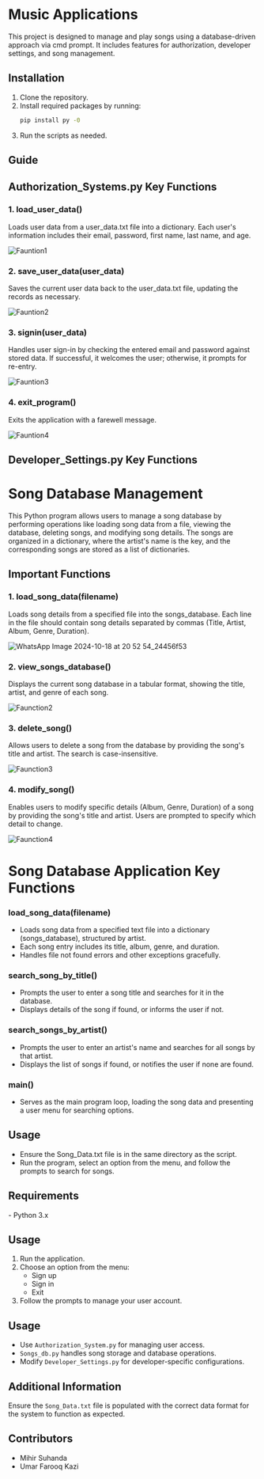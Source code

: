 # Music Applications

This project is designed to manage and play songs using a database-driven approach via cmd prompt. It includes features for authorization, developer settings, and song management.

## Installation

1. Clone the repository.
2. Install required packages by running:
   ```bash
   pip install py -0 
   ```
3. Run the scripts as needed.

## Guide

## Authorization_Systems.py Key Functions

### 1. load_user_data()
Loads user data from a user_data.txt file into a dictionary. Each user's information includes their email, password, first name, last name, and age.

![Fauntion1](https://github.com/user-attachments/assets/44425f56-2c2b-4fee-810a-f9f048b1e5f9)


### 2. save_user_data(user_data)
Saves the current user data back to the user_data.txt file, updating the records as necessary.

![Fauntion2](https://github.com/user-attachments/assets/d6550c09-dc00-42c2-b52d-a59719410b09)


### 3. signin(user_data)
Handles user sign-in by checking the entered email and password against stored data. If successful, it welcomes the user; otherwise, it prompts for re-entry.

![Fauntion3](https://github.com/user-attachments/assets/0b833997-18fa-4a99-8225-41b2f5f90ab1)

### 4. exit_program()
Exits the application with a farewell message.

![Fauntion4](https://github.com/user-attachments/assets/d2de8312-8c3f-40a4-ba80-a80960bca458)

## Developer_Settings.py Key Functions

# Song Database Management

This Python program allows users to manage a song database by performing operations like loading song data from a file, viewing the database, deleting songs, and modifying song details. The songs are organized in a dictionary, where the artist's name is the key, and the corresponding songs are stored as a list of dictionaries.

## Important Functions

### 1. load_song_data(filename)
Loads song details from a specified file into the songs_database. Each line in the file should contain song details separated by commas (Title, Artist, Album, Genre, Duration). 

![WhatsApp Image 2024-10-18 at 20 52 54_24456f53](https://github.com/user-attachments/assets/900f35f3-af21-4520-85c8-a9e55daa427c)


### 2. view_songs_database()
Displays the current song database in a tabular format, showing the title, artist, and genre of each song.

![Faunction2](https://github.com/user-attachments/assets/be40a741-73a8-49ae-98d7-e1bf0111a973)

### 3. delete_song()
Allows users to delete a song from the database by providing the song's title and artist. The search is case-insensitive.

![Faunction3](https://github.com/user-attachments/assets/c0b2aa41-bcbb-4840-a046-0d453244f2b6)

### 4. modify_song()
Enables users to modify specific details (Album, Genre, Duration) of a song by providing the song's title and artist. Users are prompted to specify which detail to change.

![Faunction4](https://github.com/user-attachments/assets/780b17ab-5725-4b70-a8f6-c31a9c44fac4)

# Song Database Application Key Functions

### load_song_data(filename)
- Loads song data from a specified text file into a dictionary (songs_database), structured by artist.
- Each song entry includes its title, album, genre, and duration.
- Handles file not found errors and other exceptions gracefully.

### search_song_by_title()
- Prompts the user to enter a song title and searches for it in the database.
- Displays details of the song if found, or informs the user if not.

### search_songs_by_artist()
- Prompts the user to enter an artist's name and searches for all songs by that artist.
- Displays the list of songs if found, or notifies the user if none are found.

### main()
- Serves as the main program loop, loading the song data and presenting a user menu for searching options.

## Usage
- Ensure the Song_Data.txt file is in the same directory as the script.
- Run the program, select an option from the menu, and follow the prompts to search for songs.

## Requirements
- Python 3.x

## Usage

1. Run the application.
2. Choose an option from the menu: 
   - Sign up 
   - Sign in 
   - Exit
3. Follow the prompts to manage your user account.

 
## Usage

- Use `Authorization_System.py` for managing user access.
- `Songs_db.py` handles song storage and database operations.
- Modify `Developer_Settings.py` for developer-specific configurations.

## Additional Information

Ensure the `Song_Data.txt` file is populated with the correct data format for the system to function as expected.

## Contributors

- Mihir Suhanda
- Umar Farooq Kazi
